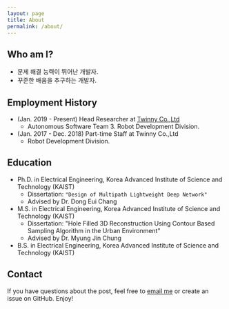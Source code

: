 ```yaml
---
layout: page
title: About
permalink: /about/
---
```

## Who am I?
* 문제 해결 능력이 뛰어난 개발자.
* 꾸준한 배움을 추구하는 개발자.

## Employment History
* (Jan. 2019 - Present) Head Researcher at [Twinny Co.,Ltd](https://twinny.ai/)
    * Autonomous Software Team 3. Robot Development Division.
* (Jan. 2017 - Dec. 2018) Part-time Staff at Twinny Co.,Ltd
    * Robot Development Division.    

## Education
* Ph.D. in Electrical Engineering, Korea Advanced Institute of Science and Technology (KAIST)
    * Dissertation: `"Design of Multipath Lightweight Deep Network"`
    * Advised by Dr. Dong Eui Chang
* M.S. in Electrical Engineering, Korea Advanced Institute of Science and Technology (KAIST)
    * Dissertation: "Hole Filled 3D Reconstruction Using Contour Based Sampling Algorithm in the Urban Environment"
    * Advised by Dr. Myung Jin Chung
* B.S. in Electrical Engineering, Korea Advanced Institute of Science and Technology (KAIST)

## Contact
If you have questions about the post, feel free to [email me](mailto:undol26@gmail.com) or create an issue on GitHub. Enjoy!


<!-- ### _config.yml
> Code block will look like this.
```yml
highlighter-theme: monokai //you can change your syntax color scheme.
date_format: "%Y-%M-%D" //and date format.
```

### Screenshots
#### Page
![alt text](/public/img/screenshot-1.png)
#### Articles
![alt text](/public/img/screenshot-2.png)
#### Page - Mobile
![alt text](/public/img/screenshot-m1.png)
#### Page - Articles
![alt text](/public/img/screenshot-m2.png) -->
